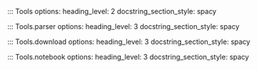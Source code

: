 ::: Tools
    options:
        heading_level: 2
        docstring_section_style: spacy

::: Tools.parser
    options:
        heading_level: 3
        docstring_section_style: spacy

::: Tools.download
    options:
        heading_level: 3
        docstring_section_style: spacy

::: Tools.notebook
    options:
        heading_level: 3
        docstring_section_style: spacy
